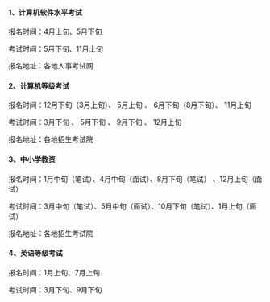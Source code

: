 #### 1、计算机软件水平考试

报名时间：4月上旬、5月下旬

考试时间：5月下旬、11月上旬

报名地址：各地人事考试网



#### 2、计算机等级考试

报名时间：12月下旬（3月上旬）、   5月上旬   、    6月下旬（8月下旬）、  11月上旬

考试时间：3月下旬                        、   5月下旬   、    9月下旬                      、  12月上旬

报名地址：各地招生考试院



#### 3、中小学教资

报名时间：1月中旬（笔试）、4月中旬（面试）、8月下旬（笔试） 、12月上旬（面试）

考试时间：3月中旬（笔试）、5月中旬（面试）、10月下旬（笔试）、1月上旬（面试）

报名地址：各地招生考试院



#### 4、英语等级考试

报名时间：1月上旬、7月上旬

考试时间：3月下旬、9月下旬